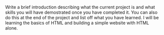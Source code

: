 Write a brief introduction describing what the current project is and what skills you will have demostrated once you have completed it. You can also do this at the end of the project and list off what you have learned.
I will be learning the basics of HTML and building a simple website with HTML alone.